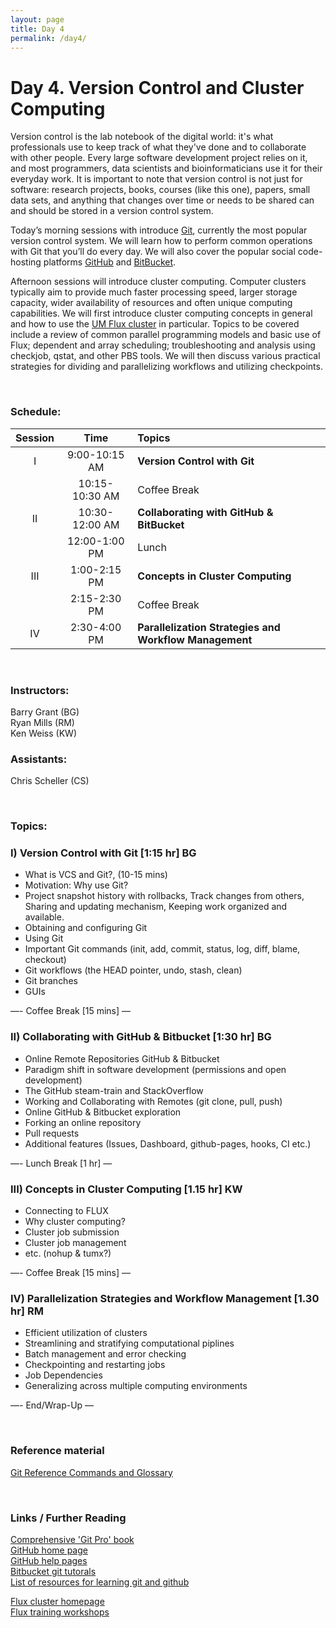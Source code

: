 ```yaml
---
layout: page
title: Day 4
permalink: /day4/
---
```


# Day 4. Version Control and Cluster Computing
Version control is the lab notebook of the digital world: it's what professionals use to keep track of what they've done and to collaborate with other people. Every large software development project relies on it, and most programmers, data scientists and bioinformaticians use it for their everyday work. It is important to note that version control is not just for software: research projects, books, courses (like this one), papers, small data sets, and anything that changes over time or needs to be shared can and should be stored in a version control system.

Today’s morning sessions with introduce [Git](https://git-scm.com/), currently the most popular version control system. We will learn how to perform common operations with Git that you’ll do every day. We will also cover the popular social code-hosting platforms [GitHub](https://github.com/) and [BitBucket](https://bitbucket.org/).

Afternoon sessions will introduce cluster computing. Computer clusters typically aim to provide much faster processing speed, larger storage capacity, wider availability of resources and often unique computing capabilities. We will first introduce cluster computing concepts in general and how to use the [UM Flux cluster](http://arc-ts.umich.edu/flux/) in particular. Topics to be covered include a review of common parallel programming models and basic use of Flux; dependent and array scheduling; troubleshooting and analysis using checkjob, qstat, and other PBS tools. We will then discuss various practical strategies for dividing and parallelizing workflows and utilizing checkpoints.

<br>

### Schedule:

| Session | Time             | Topics                                                   | 
| :-----: |:----------------:| :--------------------------------------------------------| 
| I       | 9:00-10:15 AM    | **Version Control with Git**                             | 
|         | 10:15-10:30 AM   | Coffee Break                                             | 
| II      | 10:30-12:00 AM   | **Collaborating with GitHub & BitBucket**                | 
|         | 12:00-1:00 PM    | Lunch                                                    | 
| III     | 1:00-2:15 PM     | **Concepts in Cluster Computing**                        | 
|         | 2:15-2:30 PM     | Coffee Break                                             | 
| IV      | 2:30-4:00 PM     | **Parallelization Strategies and Workflow Management**   | 


<br>

### Instructors:
Barry Grant (BG)  
Ryan Mills (RM)  
Ken Weiss (KW)

### Assistants:
Chris Scheller (CS)

<br>

### Topics:

### I)   Version Control with Git [1:15 hr]  BG 
- What is VCS and Git?,  (10-15 mins)
- Motivation: Why use Git?
 - Project snapshot history with rollbacks, Track changes from others, Sharing and updating mechanism, Keeping work organized and available.
- Obtaining and configuring Git
- Using Git
 - Important Git commands (init, add, commit, status, log, diff, blame, checkout)
 - Git workflows (the HEAD pointer, undo, stash, clean)
 - Git branches
- GUIs

—- Coffee Break [15 mins] —

### II)   Collaborating with GitHub & Bitbucket [1:30 hr]  BG
- Online Remote Repositories GitHub & Bitbucket
 - Paradigm shift in software development (permissions and open development)
 - The GitHub steam-train and StackOverflow 
- Working and Collaborating with Remotes (git clone, pull, push)
- Online GitHub & Bitbucket exploration
- Forking an online repository
- Pull requests
- Additional features (Issues, Dashboard, github-pages, hooks, CI etc.)
 


—- Lunch Break [1 hr] —

### III)   Concepts in Cluster Computing [1.15 hr]  KW  
- Connecting to FLUX
- Why cluster computing? 
- Cluster job submission
- Cluster job management
- etc. (nohup & tumx?)

—- Coffee Break [15 mins] —

### IV)   Parallelization Strategies and Workflow Management [1.30 hr] RM
- Efficient utilization of clusters
 -  Streamlining and stratifying computational piplines 
- Batch management and error checking
- Checkpointing and restarting jobs
- Job Dependencies
- Generalizing across multiple computing environments

—- End/Wrap-Up —

<br>

### Reference material
[Git Reference Commands and Glossary](../class-material/git-reference.html)  
<!--- files dont exist yet...
[Slides-4.1]()
[Slides-4.2]()
-->


<br>

### Links / Further Reading

[Comprehensive 'Git Pro' book](http://git-scm.com/book/en/v2/)  
[GitHub home page](https://github.com/)  
[GitHub help pages](https://help.github.com/)  
[Bitbucket git tutorals](https://www.atlassian.com/git/)   
[List of resources for learning git and github](https://help.github.com/articles/good-resources-for-learning-git-and-github/)  

[Flux cluster homepage](http://arc-ts.umich.edu/flux/)  
[Flux training workshops](http://arc-ts.umich.edu/training-workshops/)  

  

